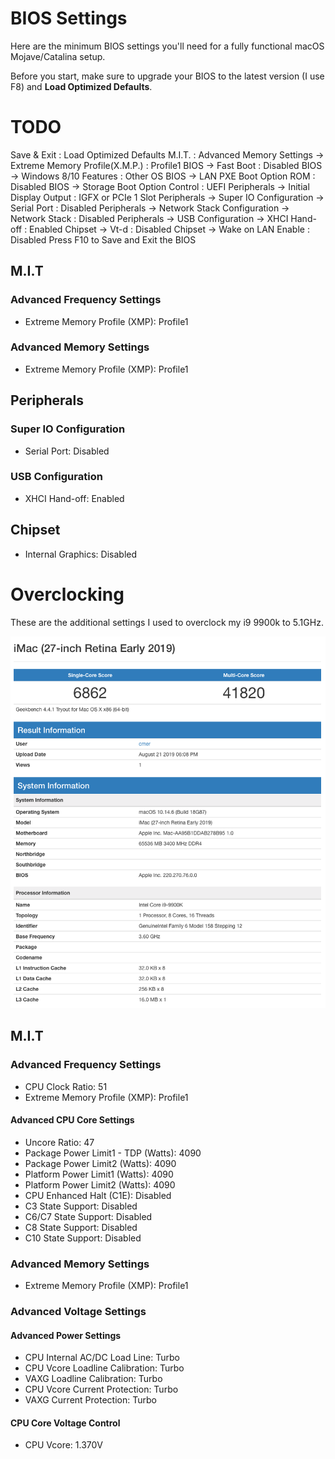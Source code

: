 # BIOS Settings

Here are the minimum BIOS settings you'll need for a fully functional macOS Mojave/Catalina setup.

Before you start, make sure to upgrade your BIOS to the latest version (I use F8) and **Load Optimized Defaults**.


# TODO



Save & Exit : Load Optimized Defaults
M.I.T. : Advanced Memory Settings → Extreme Memory Profile(X.M.P.) : Profile1
BIOS → Fast Boot : Disabled
BIOS → Windows 8/10 Features : Other OS
BIOS → LAN PXE Boot Option ROM : Disabled
BIOS → Storage Boot Option Control : UEFI
Peripherals → Initial Display Output : IGFX or PCIe 1 Slot
Peripherals → Super IO Configuration → Serial Port : Disabled
Peripherals → Network Stack Configuration → Network Stack : Disabled
Peripherals → USB Configuration → XHCI Hand-off : Enabled
Chipset → Vt-d : Disabled
Chipset → Wake on LAN Enable : Disabled
Press F10 to Save and Exit the BIOS



















## M.I.T

### Advanced Frequency Settings

* Extreme Memory Profile (XMP): Profile1

### Advanced Memory Settings
  * Extreme Memory Profile (XMP): Profile1

## Peripherals

### Super IO Configuration

* Serial Port: Disabled

### USB Configuration

* XHCI Hand-off: Enabled

## Chipset

* Internal Graphics: Disabled


# Overclocking

These are the additional settings I used to overclock my i9 9900k to 5.1GHz.

![Geekbench](images/geekbench.png)

## M.I.T

### Advanced Frequency Settings

* CPU Clock Ratio: 51
* Extreme Memory Profile (XMP): Profile1

#### Advanced CPU Core Settings
* Uncore Ratio: 47
* Package Power Limit1 - TDP (Watts): 4090
* Package Power Limit2 (Watts): 4090
* Platform Power Limit1 (Watts): 4090
* Platform Power Limit2 (Watts): 4090
* CPU Enhanced Halt (C1E): Disabled
* C3 State Support: Disabled
* C6/C7 State Support: Disabled
* C8 State Support: Disabled
* C10 State Support: Disabled

### Advanced Memory Settings
  * Extreme Memory Profile (XMP): Profile1

### Advanced Voltage Settings

#### Advanced Power Settings
* CPU Internal AC/DC Load Line: Turbo
* CPU Vcore Loadline Calibration: Turbo
* VAXG Loadline Calibration: Turbo
* CPU Vcore Current Protection: Turbo
* VAXG Current Protection: Turbo

#### CPU Core Voltage Control
* CPU Vcore: 1.370V
